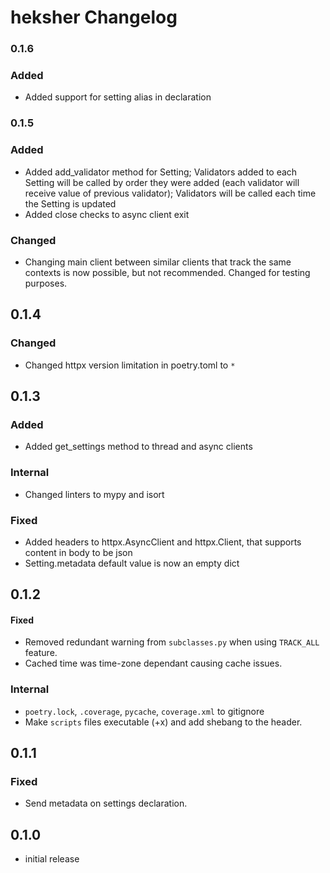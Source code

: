 # heksher Changelog
### 0.1.6
### Added
* Added support for setting alias in declaration
### 0.1.5
### Added
* Added add_validator method for Setting; Validators added to each Setting will be called by order they were added 
  (each validator will receive value of previous validator); Validators will be called each time the Setting is updated
* Added close checks to async client exit
### Changed
* Changing main client between similar clients that track the same contexts is now possible, but not recommended. Changed for testing purposes.
## 0.1.4
### Changed
* Changed httpx version limitation in poetry.toml to `*`
## 0.1.3
### Added
* Added get_settings method to thread and async clients
### Internal
* Changed linters to mypy and isort
### Fixed
* Added headers to httpx.AsyncClient and httpx.Client, that supports content in body to be json
* Setting.metadata default value is now an empty dict
## 0.1.2
#### Fixed
* Removed redundant warning from `subclasses.py` when using `TRACK_ALL` feature.
* Cached time was time-zone dependant causing cache issues.
### Internal
* `poetry.lock`, `.coverage`, `pycache`, `coverage.xml` to gitignore
* Make `scripts` files executable (+x) and add shebang to the header.
## 0.1.1
### Fixed
* Send metadata on settings declaration.
## 0.1.0
* initial release
